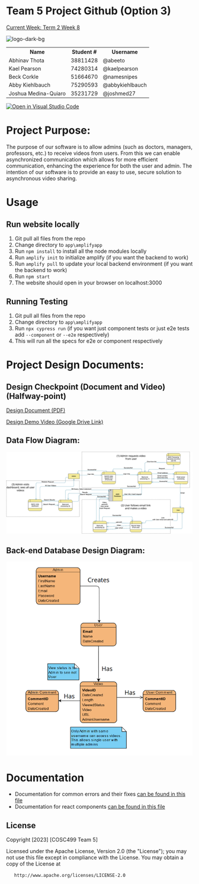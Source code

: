 # Team 5 Project Github (Option 3)
[Current Week: Term 2 Week 8](https://github.com/orgs/COSC-499-W2023/projects/43)

![logo-dark-bg](https://github.com/COSC-499-W2023/year-long-project-team-5/assets/36575231/09d7017e-7226-40fe-bf3d-62fef6d73d0e)

<table>
  <tr><th>Name</th><th>Student #</th><th>Username</th></tr>
  <tr><td>Abhinav Thota</td><td>38811428</td><td>@abeeto</td></tr>
  <tr><td>Kael Pearson</td><td>74280314</td><td>@kaelpearson</td></tr>
  <tr><td>Beck Corkle</td><td>51664670</td><td>@namesnipes</td></tr>
  <tr><td>Abby Kiehlbauch</td><td>75290593</td><td>@abbykiehlbauch</td></tr>
  <tr><td>Joshua Medina-Quiaro</td><td>35231729</td><td>@joshmed27</td></tr>
</table>

[![Open in Visual Studio Code](https://classroom.github.com/assets/open-in-vscode-718a45dd9cf7e7f842a935f5ebbe5719a5e09af4491e668f4dbf3b35d5cca122.svg)](https://classroom.github.com/online_ide?assignment_repo_id=11930276&assignment_repo_type=AssignmentRepo)

# Project Purpose:
The purpose of our software is to allow admins (such as doctors, managers, professors, etc.) to receive videos from users. From this we can enable asynchronized communication which allows for more efficient communication, enhancing the experience for both the user and admin. The intention of our software is to provide an easy to use, secure solution to asynchronous video sharing.

# **Usage**
## Run website locally
1. Git pull all files from the repo
2. Change directory to `app\amplifyapp`
3. Run `npm install` to install all the node modules locally
4. Run `amplify init` to initialize amplify (if you want the backend to work)
5. Run `amplify pull` to update your local backend environment (if you want the backend to work)
6. Run `npm start` 
7. The website should open in your browser on localhost:3000

## Running Testing
1. Git pull all files from the repo
2. Change directory to `app\amplifyapp`
3. Run `npx cypress run` (if you want just component tests or just e2e tests add `--component` or `--e2e` respectively)
4. This will run all the specs for e2e or component respectively

# Project Design Documents:
## Design Checkpoint (Document and Video) (Halfway-point)
[Design Document (PDF)](https://github.com/COSC-499-W2023/year-long-project-team-5/blob/master/docs/design/Team%205%20Design%20Document.pdf)

[Design Demo Video (Google Drive Link)](https://drive.google.com/file/d/1hsxgtyWNExZPvq0keI0xe8E0u1FqfNyJ/view?usp=drive_link)

## Data Flow Diagram:
![Dataflow Diagram](https://github.com/COSC-499-W2023/year-long-project-team-5/blob/master/docs/design/DataFlowDiagram.png)

## Back-end Database Design Diagram:
![Database Design Diagram](https://github.com/COSC-499-W2023/year-long-project-team-5/blob/master/docs/design/ER_Design.png)

# Documentation
- Documentation for common errors and their fixes [can be found in this file](docs/error_documention.md)
- Documentation for react components [can be found in this file](app/amplifyapp/docs/index.html)

## License
   Copyright [2023] [COSC499 Team 5]

   Licensed under the Apache License, Version 2.0 (the "License");
   you may not use this file except in compliance with the License.
   You may obtain a copy of the License at

       http://www.apache.org/licenses/LICENSE-2.0



